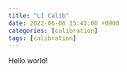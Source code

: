 ```yaml
---
title: "LI Calib"
date: 2022-06-08 15:43:00 +0900
categories: [calibration]
tags: [calibration]
---
```


Hello world!